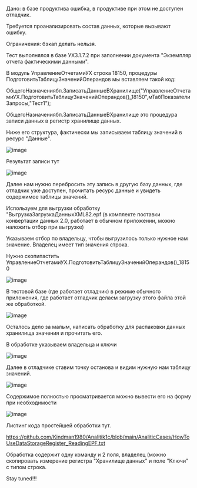 Дано: в базе продуктива ошибка, в продуктиве при этом не доступен отладчик.

Требуется проанализировать состав данных, которые вызывают ошибку.

Ограничения: бэкап делать нельзя.

Тест выполнялся в базе УХ3.1.7.2 при заполнении документа "Экземпляр отчета фактическими данными".

В модуль УправлениеОтчетамиУХ строка 18150, процедуры ПодготовитьТаблицуЗначенийОперандов мы вставляем такой код:

ОбщегоНазначениябп.ЗаписатьДанныеВХранилище("УправлениеОтчетамиУХ.ПодготовитьТаблицуЗначенийОперандов()_18150",мТабПоказателиЗапросы,"Тест1");

ОбщегоНазначениябп.ЗаписатьДанныеВХранилище это процедура записи данных в регистр хранилище данных.

Ниже его структура, фактически мы записываем таблицу значений в ресурс "Данные". 

![image](https://user-images.githubusercontent.com/5235515/118364951-5bd64d80-b5a3-11eb-920c-8ca9dd558a7b.png)

Результат записи тут

![image](https://user-images.githubusercontent.com/5235515/118364802-a86d5900-b5a2-11eb-8a1d-5ea3f39bab75.png)

Далее нам нужно перебросить эту запись в другую базу данных, где отладчик уже доступен, прочитать ресурс данные и увидеть содержимое таблицы значений.

Используем для выгрузки обработку "ВыгрузкаЗагрузкаДанныхXML82.epf (в комплекте поставки конвертации данных 2.0, работает в обычном приложении, можно наложить отбор при выгрузке)

Указываем отбор по владельцу, чтобы выгрузилось только нужное нам значение. Владелец имеет тип значения строка. 

Нужно скопипастить УправлениеОтчетамиУХ.ПодготовитьТаблицуЗначенийОперандов()_18150 

![image](https://user-images.githubusercontent.com/5235515/118365726-bc1abe80-b5a6-11eb-9c6a-d0080589887b.png)

В тестовой базе (где работает отладчик) в режиме обычного приложения, где работает отладчик делаем загрузку этого файла этой же обработкой.

![image](https://user-images.githubusercontent.com/5235515/118365886-2e8b9e80-b5a7-11eb-8016-5b9163973e81.png)

Осталось дело за малым, написать обработку для распаковки данных хранилища значения и прочитать его.

В обработке указываем владельца и ключи

![image](https://user-images.githubusercontent.com/5235515/118366725-1c126480-b5a9-11eb-980b-a3d33f43030a.png)

Далее в отладчике ставим точку останова и видим нужную нам таблицу значений.

![image](https://user-images.githubusercontent.com/5235515/118367013-49f7a900-b5a9-11eb-89d0-1020fff1778d.png)

Содержимое полностью просматривается можно вывести его на форму при необходимости

![image](https://user-images.githubusercontent.com/5235515/118367056-81feec00-b5a9-11eb-978d-b1e637a611d3.png)

Листинг кода простейшей обработки тут.

https://github.com/Kindman1980/Analitik1c/blob/main/AnaliticCases/HowToUseDataStorageRegister_ReadingEPF.txt

Обработка содержит одну команду и 2 поля, владелец (можно скопировать измерение регистра "Хранилище данных" и поле "Ключи" с типом строка. 






Stay tuned!!!
